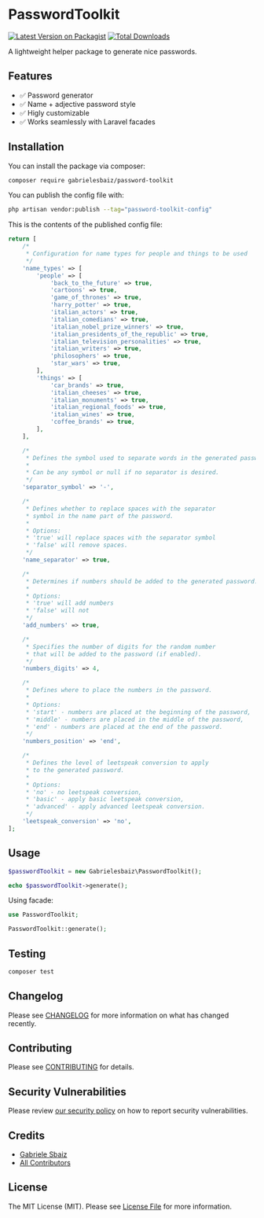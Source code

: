 # PasswordToolkit

[![Latest Version on Packagist](https://img.shields.io/packagist/v/gabrielesbaiz/password-toolkit.svg?style=flat-square)](https://packagist.org/packages/gabrielesbaiz/password-toolkit)
[![Total Downloads](https://img.shields.io/packagist/dt/gabrielesbaiz/password-toolkit.svg?style=flat-square)](https://packagist.org/packages/gabrielesbaiz/password-toolkit)

A lightweight helper package to generate nice passwords.

## Features

- ✅ Password generator
- ✅ Name + adjective password style
- ✅ Higly customizable
- ✅ Works seamlessly with Laravel facades

## Installation

You can install the package via composer:

```bash
composer require gabrielesbaiz/password-toolkit
```

You can publish the config file with:

```bash
php artisan vendor:publish --tag="password-toolkit-config"
```

This is the contents of the published config file:

```php
return [
    /*
     * Configuration for name types for people and things to be used
     */
    'name_types' => [
        'people' => [
            'back_to_the_future' => true,
            'cartoons' => true,
            'game_of_thrones' => true,
            'harry_potter' => true,
            'italian_actors' => true,
            'italian_comedians' => true,
            'italian_nobel_prize_winners' => true,
            'italian_presidents_of_the_republic' => true,
            'italian_television_personalities' => true,
            'italian_writers' => true,
            'philosophers' => true,
            'star_wars' => true,
        ],
        'things' => [
            'car_brands' => true,
            'italian_cheeses' => true,
            'italian_monuments' => true,
            'italian_regional_foods' => true,
            'italian_wines' => true,
            'coffee_brands' => true,
        ],
    ],

    /*
     * Defines the symbol used to separate words in the generated password.
     *
     * Can be any symbol or null if no separator is desired.
     */
    'separator_symbol' => '-',

    /*
     * Defines whether to replace spaces with the separator
     * symbol in the name part of the password.
     *
     * Options:
     * 'true' will replace spaces with the separator symbol
     * 'false' will remove spaces.
     */
    'name_separator' => true,

    /*
     * Determines if numbers should be added to the generated password.
     *
     * Options:
     * 'true' will add numbers
     * 'false' will not
     */
    'add_numbers' => true,

    /*
     * Specifies the number of digits for the random number
     * that will be added to the password (if enabled).
     */
    'numbers_digits' => 4,

    /*
     * Defines where to place the numbers in the password.
     *
     * Options:
     * 'start' - numbers are placed at the beginning of the password,
     * 'middle' - numbers are placed in the middle of the password,
     * 'end' - numbers are placed at the end of the password.
     */
    'numbers_position' => 'end',

    /*
     * Defines the level of leetspeak conversion to apply
     * to the generated password.
     *
     * Options:
     * 'no' - no leetspeak conversion,
     * 'basic' - apply basic leetspeak conversion,
     * 'advanced' - apply advanced leetspeak conversion.
     */
    'leetspeak_conversion' => 'no',
];
```

## Usage

```php
$passwordToolkit = new Gabrielesbaiz\PasswordToolkit();

echo $passwordToolkit->generate();
```

Using facade:

```php
use PasswordToolkit;

PasswordToolkit::generate();
```

## Testing

```bash
composer test
```

## Changelog

Please see [CHANGELOG](CHANGELOG.md) for more information on what has changed recently.

## Contributing

Please see [CONTRIBUTING](CONTRIBUTING.md) for details.

## Security Vulnerabilities

Please review [our security policy](../../security/policy) on how to report security vulnerabilities.

## Credits

- [Gabriele Sbaiz](https://github.com/gabrielesbaiz)
- [All Contributors](../../contributors)

## License

The MIT License (MIT). Please see [License File](LICENSE.md) for more information.
